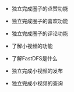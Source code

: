 - 独立完成圈子的点赞功能

- 独立完成圈子的喜欢功能

- 独立完成圈子的评论功能

- 了解小视频的功能

- 了解FastDFS是什么

- 独立完成小视频的发布

- 独立完成小视频的查询

  
